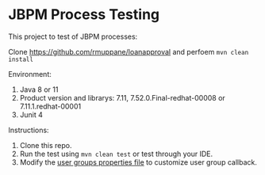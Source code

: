 # JBPM Process Testing

This project to test of JBPM processes:

Clone https://github.com/rmuppane/loanapproval and perfoem `mvn clean install`

Environment:

1. Java 8 or 11
2. Product version and librarys: 7.11, 7.52.0.Final-redhat-00008 or 7.11.1.redhat-00001
3. Junit 4


Instructions:

1. Clone this repo.
2. Run the test using `mvn clean test` or test through your IDE.
3. Modify the [user groups properties file](src/test/resources/usergroups.properties) to customize user group callback.

